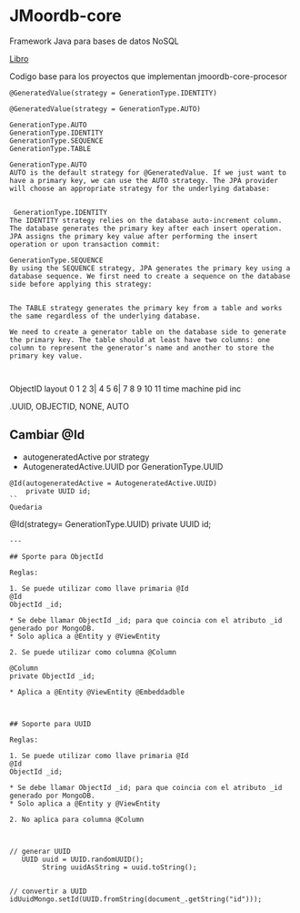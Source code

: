 
# JMoordb-core

Framework Java para bases de datos NoSQL


[Libro](http://leanpub.com/jmoordbcore)

Codigo base para los proyectos que implementan jmoordb-core-procesor


```
@GeneratedValue(strategy = GenerationType.IDENTITY)

@GeneratedValue(strategy = GenerationType.AUTO)

GenerationType.AUTO
GenerationType.IDENTITY
GenerationType.SEQUENCE
GenerationType.TABLE

GenerationType.AUTO
AUTO is the default strategy for @GeneratedValue. If we just want to have a primary key, we can use the AUTO strategy. The JPA provider will choose an appropriate strategy for the underlying database:


 GenerationType.IDENTITY
The IDENTITY strategy relies on the database auto-increment column. The database generates the primary key after each insert operation. JPA assigns the primary key value after performing the insert operation or upon transaction commit:

GenerationType.SEQUENCE
By using the SEQUENCE strategy, JPA generates the primary key using a database sequence. We first need to create a sequence on the database side before applying this strategy:


The TABLE strategy generates the primary key from a table and works the same regardless of the underlying database.

We need to create a generator table on the database side to generate the primary key. The table should at least have two columns: one column to represent the generator’s name and another to store the primary key value.



```
ObjectID layout
0	1	2	3|	4	5	6|	7	8	9	10	11
time	machine	pid	inc



.UUID, OBJECTID, NONE, AUTO
## Cambiar @Id

* autogeneratedActive por  strategy
*  AutogeneratedActive.UUID por  GenerationType.UUID


```
@Id(autogeneratedActive = AutogeneratedActive.UUID)
    private UUID id;
``
Quedaria

```
@Id(strategy= GenerationType.UUID)
    private UUID id;

```
---

## Sporte para ObjectId

Reglas:

1. Se puede utilizar como llave primaria @Id
@Id
ObjectId _id;

* Se debe llamar ObjectId _id; para que coincia con el atributo _id generado por MongoDB.
* Solo aplica a @Entity y @ViewEntity

2. Se puede utilizar como columna @Column

@Column
private ObjectId _id;

* Aplica a @Entity @ViewEntity @Embeddadble



## Soporte para UUID

Reglas:

1. Se puede utilizar como llave primaria @Id
@Id
ObjectId _id;

* Se debe llamar ObjectId _id; para que coincia con el atributo _id generado por MongoDB.
* Solo aplica a @Entity y @ViewEntity

2. No aplica para columna @Column



// generar UUID
   UUID uuid = UUID.randomUUID();
        String uuidAsString = uuid.toString();


// convertir a UUID
idUuidMongo.setId(UUID.fromString(document_.getString("id")));